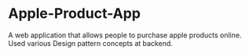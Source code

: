 # Apple-Product-App
A web application that allows people to purchase apple products online. Used various Design pattern concepts at backend.
